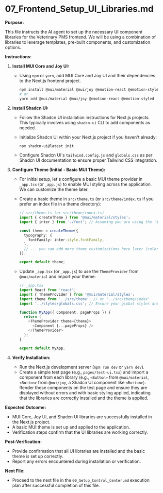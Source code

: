 # 07_Frontend_Setup_UI_Libraries.md

**Purpose:**

This file instructs the AI agent to set up the necessary UI component libraries for the Veterinary PMS frontend. We will be using a combination of libraries to leverage templates, pre-built components, and customization options.

**Instructions:**

1.  **Install MUI Core and Joy UI:**
    *   Using `npm` or `yarn`, add MUI Core and Joy UI and their dependencies to the Next.js frontend project.

        ```bash
        npm install @mui/material @mui/joy @emotion-react @emotion-styled
        # or
        yarn add @mui/material @mui/joy @emotion-react @emotion-styled
        ```

2.  **Install Shadcn UI:**
    *   Follow the Shadcn UI installation instructions for Next.js projects. This typically involves using `shadcn-ui` CLI to add components as needed.
    *   Initialize Shadcn UI within your Next.js project if you haven't already:

        ```bash
        npx shadcn-ui@latest init
        ```
    *   Configure Shadcn UI's `tailwind.config.js` and `globals.css` as per Shadcn UI documentation to ensure proper Tailwind CSS integration.

3.  **Configure Theme (Initial - Basic MUI Theme):**
    *   For initial setup, let's configure a basic MUI theme provider in `_app.tsx` (or `_app.js`) to enable MUI styling across the application.  We can customize the theme later.
    *   Create a basic theme in `src/theme.ts` (or `src/theme/index.ts` if you prefer an index file in a theme directory):

        ```typescript
        // src/theme.ts (or src/theme/index.ts)
        import { createTheme } from '@mui/material/styles';
        import { inter } from './font'; // Assuming you are using the 'inter' font from next/font as in Next.js setup

        const theme = createTheme({
          typography: {
            fontFamily: inter.style.fontFamily,
          },
          // ... you can add more theme customizations here later (colors, etc.) ...
        });

        export default theme;
        ```

    *   Update `_app.tsx` (or `_app.js`) to use the `ThemeProvider` from `@mui/material` and import your theme:

        ```typescript jsx
        // _app.tsx
        import React from 'react';
        import { ThemeProvider } from '@mui/material/styles';
        import theme from '../src/theme'; // or '../src/theme/index'
        import '../styles/globals.css'; // Ensure your global styles are imported

        function MyApp({ Component, pageProps }) {
          return (
            <ThemeProvider theme={theme}>
              <Component {...pageProps} />
            </ThemeProvider>
          );
        }

        export default MyApp;
        ```

4.  **Verify Installation:**
    *   Run the Next.js development server (`npm run dev` or `yarn dev`).
    *   Create a simple test page (e.g., `pages/test-ui.tsx`) and import a component from each library (e.g., `<Button>` from `@mui/material`, `<Button>` from `@mui/joy`, a Shadcn UI component like `<Button>`). Render these components on the test page and ensure they are displayed without errors and with basic styling applied, indicating that the libraries are correctly installed and the theme is applied.

**Expected Outcome:**

*   MUI Core, Joy UI, and Shadcn UI libraries are successfully installed in the Next.js project.
*   A basic MUI theme is set up and applied to the application.
*   Verification steps confirm that the UI libraries are working correctly.

**Post-Verification:**

*   Provide confirmation that all UI libraries are installed and the basic theme is set up correctly.
*   Report any errors encountered during installation or verification.

**Next File:**

*   Proceed to the next file in the `00_Setup_Control_Center.md` execution plan after successful completion of this file.